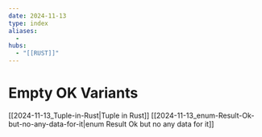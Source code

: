 ```yaml
---
date: 2024-11-13
type: index
aliases:
  -
hubs:
  - "[[RUST]]"
---
```


# Empty OK Variants

[[2024-11-13_Tuple-in-Rust|Tuple in Rust]]
[[2024-11-13_enum-Result-Ok-but-no-any-data-for-it|enum Result Ok but no any data for it]]

